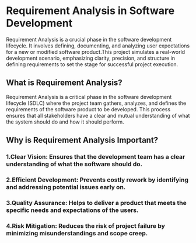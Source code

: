 # Requirement Analysis in Software Development
Requirement Analysis is a crucial phase in the software development lifecycle. It involves defining, documenting, and analyzing user expectations for a new or modified software product.This project simulates a real-world development scenario, emphasizing clarity, precision, and structure in defining requirements to set the stage for successful project execution.

## What is Requirement Analysis?
Requirement Analysis is a critical phase in the software development lifecycle (SDLC) where the project team gathers, analyzes, and defines the requirements of the software product to be developed. This process ensures that all stakeholders have a clear and mutual understanding of what the system should do and how it should perform.

## Why is Requirement Analysis Important?
### 1.Clear Vision: Ensures that the development team has a clear understanding of what the software should do.
### 2.Efficient Development: Prevents costly rework by identifying and addressing potential issues early on.   
### 3.Quality Assurance: Helps to deliver a product that meets the specific needs and expectations of the users.   
### 4.Risk Mitigation: Reduces the risk of project failure by minimizing misunderstandings and scope creep.

   

